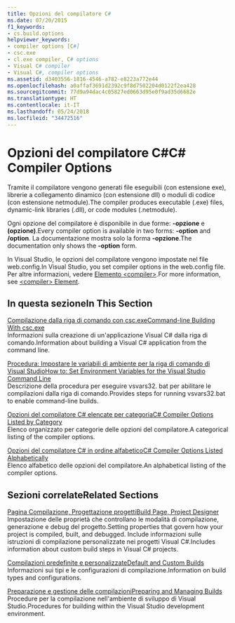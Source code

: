 ```yaml
---
title: Opzioni del compilatore C#
ms.date: 07/20/2015
f1_keywords:
- cs.build.options
helpviewer_keywords:
- compiler options [C#]
- csc.exe
- cl.exe compiler, C# options
- Visual C# compiler
- Visual C#, compiler options
ms.assetid: d3403556-1816-4546-a782-e8223a772e44
ms.openlocfilehash: a0affaf3691d2392c9f8d7502204d0122f2ea428
ms.sourcegitcommit: 77d9a94dac4c05827ed0663d95e0f9ad35d6682e
ms.translationtype: HT
ms.contentlocale: it-IT
ms.lasthandoff: 05/24/2018
ms.locfileid: "34472516"
---
```

# <a name="c-compiler-options"></a><span data-ttu-id="82b6b-102">Opzioni del compilatore C#</span><span class="sxs-lookup"><span data-stu-id="82b6b-102">C# Compiler Options</span></span>
<span data-ttu-id="82b6b-103">Tramite il compilatore vengono generati file eseguibili (con estensione exe), librerie a collegamento dinamico (con estensione dll) o moduli di codice (con estensione netmodule).</span><span class="sxs-lookup"><span data-stu-id="82b6b-103">The compiler produces executable (.exe) files, dynamic-link libraries (.dll), or code modules (.netmodule).</span></span>  
  
 <span data-ttu-id="82b6b-104">Ogni opzione del compilatore è disponibile in due forme: **-opzione** e **(opzione)**.</span><span class="sxs-lookup"><span data-stu-id="82b6b-104">Every compiler option is available in two forms: **-option** and **/option**.</span></span> <span data-ttu-id="82b6b-105">La documentazione mostra solo la forma **-opzione**.</span><span class="sxs-lookup"><span data-stu-id="82b6b-105">The documentation only shows the **-option** form.</span></span>  
  
 <span data-ttu-id="82b6b-106">In Visual Studio, le opzioni del compilatore vengono impostate nel file web.config.</span><span class="sxs-lookup"><span data-stu-id="82b6b-106">In Visual Studio, you set compiler options in the web.config file.</span></span> <span data-ttu-id="82b6b-107">Per altre informazioni, vedere [Elemento \<compiler>](../../../framework/configure-apps/file-schema/compiler/compiler-element.md).</span><span class="sxs-lookup"><span data-stu-id="82b6b-107">For more information, see [\<compiler> Element](../../../framework/configure-apps/file-schema/compiler/compiler-element.md).</span></span>  
  
## <a name="in-this-section"></a><span data-ttu-id="82b6b-108">In questa sezione</span><span class="sxs-lookup"><span data-stu-id="82b6b-108">In This Section</span></span>  
 [<span data-ttu-id="82b6b-109">Compilazione dalla riga di comando con csc.exe</span><span class="sxs-lookup"><span data-stu-id="82b6b-109">Command-line Building With csc.exe</span></span>](command-line-building-with-csc-exe.md)  
 <span data-ttu-id="82b6b-110">Informazioni sulla creazione di un'applicazione Visual C# dalla riga di comando.</span><span class="sxs-lookup"><span data-stu-id="82b6b-110">Information about building a Visual C# application from the command line.</span></span>  
  
 [<span data-ttu-id="82b6b-111">Procedura: Impostare le variabili di ambiente per la riga di comando di Visual Studio</span><span class="sxs-lookup"><span data-stu-id="82b6b-111">How to: Set Environment Variables for the Visual Studio Command Line</span></span>](how-to-set-environment-variables-for-the-visual-studio-command-line.md)  
 <span data-ttu-id="82b6b-112">Descrizione della procedura per eseguire vsvars32. bat per abilitare le compilazioni dalla riga di comando.</span><span class="sxs-lookup"><span data-stu-id="82b6b-112">Provides steps for running vsvars32.bat  to enable command-line builds.</span></span>  
  
 [<span data-ttu-id="82b6b-113">Opzioni del compilatore C# elencate per categoria</span><span class="sxs-lookup"><span data-stu-id="82b6b-113">C# Compiler Options Listed by Category</span></span>](listed-by-category.md)  
 <span data-ttu-id="82b6b-114">Elenco organizzato per categorie delle opzioni del compilatore.</span><span class="sxs-lookup"><span data-stu-id="82b6b-114">A categorical listing of the compiler options.</span></span>  
  
 [<span data-ttu-id="82b6b-115">Opzioni del compilatore C# in ordine alfabetico</span><span class="sxs-lookup"><span data-stu-id="82b6b-115">C# Compiler Options Listed Alphabetically</span></span>](listed-alphabetically.md)  
 <span data-ttu-id="82b6b-116">Elenco alfabetico delle opzioni del compilatore.</span><span class="sxs-lookup"><span data-stu-id="82b6b-116">An alphabetical listing of the compiler options.</span></span>  
  
## <a name="related-sections"></a><span data-ttu-id="82b6b-117">Sezioni correlate</span><span class="sxs-lookup"><span data-stu-id="82b6b-117">Related Sections</span></span>  
 [<span data-ttu-id="82b6b-118">Pagina Compilazione, Progettazione progetti</span><span class="sxs-lookup"><span data-stu-id="82b6b-118">Build Page, Project Designer</span></span>](/visualstudio/ide/reference/build-page-project-designer-csharp)  
 <span data-ttu-id="82b6b-119">Impostazione delle proprietà che controllano le modalità di compilazione, generazione e debug del progetto.</span><span class="sxs-lookup"><span data-stu-id="82b6b-119">Setting properties that govern how your project is compiled, built, and debugged.</span></span> <span data-ttu-id="82b6b-120">Include informazioni sulle istruzioni di compilazione personalizzate nei progetti Visual C#.</span><span class="sxs-lookup"><span data-stu-id="82b6b-120">Includes information about custom build steps in Visual C# projects.</span></span>  
  
 [<span data-ttu-id="82b6b-121">Compilazioni predefinite e personalizzate</span><span class="sxs-lookup"><span data-stu-id="82b6b-121">Default and Custom Builds</span></span>](/visualstudio/ide/compiling-and-building-in-visual-studio)  
 <span data-ttu-id="82b6b-122">Informazioni sui tipi e le configurazioni di compilazione.</span><span class="sxs-lookup"><span data-stu-id="82b6b-122">Information on build types and configurations.</span></span>  
  
 [<span data-ttu-id="82b6b-123">Preparazione e gestione delle compilazioni</span><span class="sxs-lookup"><span data-stu-id="82b6b-123">Preparing and Managing Builds</span></span>](/visualstudio/ide/building-and-cleaning-projects-and-solutions-in-visual-studio)  
 <span data-ttu-id="82b6b-124">Procedure per la compilazione nell'ambiente di sviluppo di Visual Studio.</span><span class="sxs-lookup"><span data-stu-id="82b6b-124">Procedures for building within the Visual Studio development environment.</span></span>
